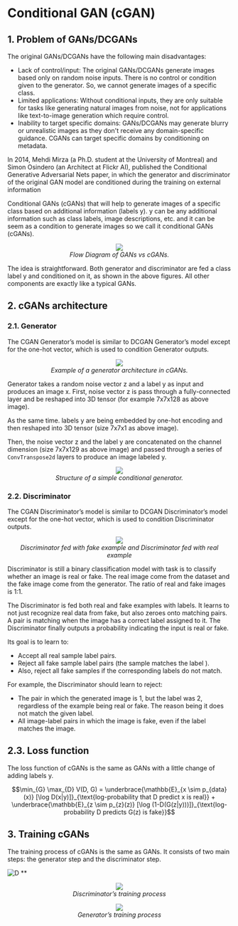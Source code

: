# **Conditional GAN (cGAN)**

## **1. Problem of GANs/DCGANs**

The original GANs/DCGANs have the following main disadvantages:

- Lack of control/input: The original GANs/DCGANs generate images based only on random noise inputs. There is no control or condition given to the generator. So, we cannot generate images of a specific class.
- Limited applications: Without conditional inputs, they are only suitable for tasks like generating natural images from noise, not for applications like text-to-image generation which require control.
- Inability to target specific domains: GANs/DCGANs may generate blurry or unrealistic images as they don't receive any domain-specific guidance. CGANs can target specific domains by conditioning on metadata.

In 2014, Mehdi Mirza (a Ph.D. student at the University of Montreal) and Simon Osindero (an Architect at Flickr AI), published the Conditional Generative Adversarial Nets paper, in which the generator and discriminator of the original GAN model are conditioned during the training on external information

Conditional GANs (cGANs) that will help to generate images of a specific class based on additional information (labels y). y can be any additional information such as class labels, image descriptions, etc. and it can be seem as a condition to generate images so we call it conditional GANs (cGANs).

<p align="center">
  <img src="https://learnopencv.com/wp-content/uploads/2021/07/Conditional-GAN-in-PyTorch-and-TensorFlow.jpeg" >
  <br>
  <i>Flow Diagram of GANs vs cGANs.</i>
</p>

The idea is straightforward. Both generator and discriminator are fed a class label y and conditioned on it, as shown in the above figures. All other components are exactly like a typical GANs.

## **2. cGANs architecture**

### **2.1. Generator**

The CGAN Generator’s model is similar to DCGAN Generator’s model except for the one-hot vector, which is used to condition Generator outputs.

<p align="center">
  <img src="https://phamdinhkhanh.github.io/assets/images/20200809_ConditionalGAN/pic1.jpg" >
  <br>
  <i>Example of a generator architecture in cGANs.</i>
</p>

Generator takes a random noise vector z and a label y as input and produces an image x. First, noise vector z is pass through a fully-connected layer and be reshaped into 3D tensor (for example 7x7x128 as above image).

As the same time. labels y are being embedded by one-hot encoding and then reshaped into 3D tensor (size 7x7x1 as above image).

Then, the noise vector z and the label y are concatenated on the channel dimension (size 7x7x129 as above image) and passed through a series of `ConvTranspose2d` layers to produce an image labeled y.

<p align="center">
  <img src="https://machinelearningmastery.com/wp-content/uploads/2019/05/Example-of-a-Conditional-Generator-and-a-Conditional-Discriminator-in-a-Conditional-Generative-Adversarial-Network-1024x887.png" >
  <br>
  <i>Structure of a simple conditional generator.</i>
</p>

### **2.2. Discriminator**

The CGAN Discriminator’s model is similar to DCGAN Discriminator’s model except for the one-hot vector, which is used to condition Discriminator outputs.

<p align="center">
  <img src="https://learnopencv.com/wp-content/uploads/2021/07/Discriminator-fed-with-fake-example-and-Discriminator-fed-with-real-example-1.jpg" >
  <br>
  <i>Discriminator fed with fake example and Discriminator fed with real example</i>
</p>

Discriminator is still a binary classification model with task is to classify whether an image is real or fake. The real image come from the dataset and the fake image come from the generator. The ratio of real and fake images is 1:1.

The Discriminator is fed both real and fake examples with labels. It learns to not just recognize real data from fake, but also zeroes onto matching pairs. A pair is matching when the image has a correct label assigned to it. The Discriminator finally outputs a probability indicating the input is real or fake.

Its goal is to learn to:

- Accept all real sample label pairs.
- Reject all fake sample label pairs (the sample matches the label ).
- Also, reject all fake samples if the corresponding labels do not match.

For example, the Discriminator should learn to reject:

- The pair in which the generated image is 1, but the label was 2, regardless of the example being real or fake. The reason being it does not match the given label.
- All image-label pairs in which the image is fake, even if the label matches the image.

## **2.3. Loss function**

The loss function of cGANs is the same as GANs with a little change of adding labels y.

```math
\min_{G} \max_{D} V(D, G) = \underbrace{\mathbb{E}_{x \sim p_{data}(x)} [\log D(x|y)]}_{\text{log-probability that D predict x is real}} + \underbrace{\mathbb{E}_{z \sim p_{z}(z)} [\log (1-D(G(z|y)))]}_{\text{log-probability D predicts G(z) is fake}}
```

## **3. Training cGANs**

The training process of cGANs is the same as GANs. It consists of two main steps: the generator step and the discriminator step.

![D]()
**

<p align="center">
  <img src="https://miro.medium.com/v2/resize:fit:720/format:webp/0*sbnwxkciqzRzc2Ou.jpg" >
  <br>
  <i>Discriminator’s training process</i>
</p>

<p align="center">
  <img src="https://miro.medium.com/v2/resize:fit:720/format:webp/0*YiI0loO_1jnrLNkL.jpg" >
  <br>
  <i>Generator’s training process</i>
</p>
